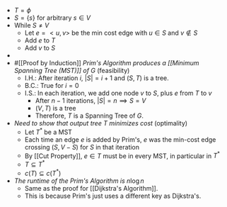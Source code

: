 - $T = \phi$
- $S = \{s\}$ for arbitrary $s \in V$
- While $S \ne V$
	- Let $e = <u,v>$ be the min cost edge with $u \in S$ and $v \notin S$
	- Add $e$ to $T$
	- Add $v$ to $S$
-
- #[[Proof by Induction]] _Prim's Algorithm produces a [[Minimum Spanning Tree (MST)]] of G_ (feasibility)
	- I.H.: After iteration $i$, $|S| = i+1$ and $(S,T)$ is a tree.
	- B.C.: True for $i = 0$
	- I.S.: In each iteration, we add one node $v$ to $S$, plus $e$ from $T$ to $v$
		- After $n-1$ iterations, $|S| = n \implies S = V$
		- $(V,T)$ is a tree
		- Therefore, $T$ is a Spanning Tree of $G$.
- _Need to show that output tree T minimizes cost_ (optimality)
	- Let $T^*$ be a MST
	- Each time an edge $e$ is added by Prim's, $e$ was the min-cost edge crossing $(S, V-S)$ for $S$ in that iteration
	- By [[Cut Property]], $e \in T$ must be in every MST, in particular in $T^*$
	- $T \subseteq T^*$
	- $c(T) \subseteq c(T^*)$
- _The runtime of the Prim's Algorithm is_ $n\log n$
	- Same as the proof for [[Dijkstra's Algorithm]].
	- This is because Prim's  just uses a different key as Dijkstra's.